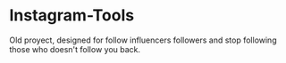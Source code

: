 # Instagram-Tools
Old proyect, designed for follow influencers followers and stop following those who doesn't follow you back.
